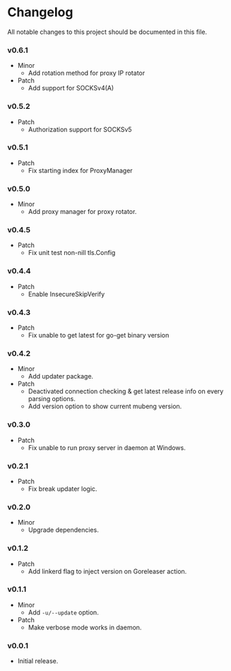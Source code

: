 # Changelog

All notable changes to this project should be documented in this file.

### v0.6.1

- Minor
  - Add rotation method for proxy IP rotator
- Patch
  - Add support for SOCKSv4(A)

### v0.5.2

- Patch
  - Authorization support for SOCKSv5

### v0.5.1

- Patch
  - Fix starting index for ProxyManager

### v0.5.0

- Minor
  - Add proxy manager for proxy rotator.

### v0.4.5

- Patch
  - Fix unit test non-nill tls.Config

### v0.4.4

- Patch
  - Enable InsecureSkipVerify

### v0.4.3

- Patch
  - Fix unable to get latest for go-get binary version

### v0.4.2

- Minor
  - Add updater package.
- Patch
  - Deactivated connection checking & get latest release info on every parsing options.
  - Add version option to show current mubeng version.

### v0.3.0

- Patch
  - Fix unable to run proxy server in daemon at Windows.

### v0.2.1

- Patch
  - Fix break updater logic.

### v0.2.0

- Minor
  - Upgrade dependencies.

### v0.1.2

- Patch
  - Add linkerd flag to inject version on Goreleaser action.

### v0.1.1

- Minor
  - Add `-u/--update` option.
- Patch
  - Make verbose mode works in daemon.

### v0.0.1

- Initial release.